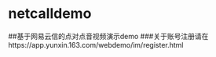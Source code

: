# netcalldemo

##基于网易云信的点对点音视频演示demo
###关于账号注册请在https://app.yunxin.163.com/webdemo/im/register.html
